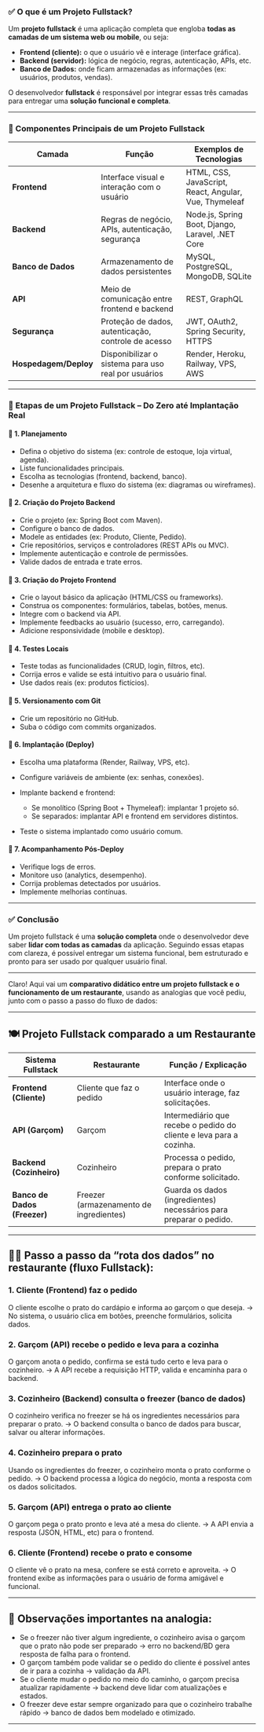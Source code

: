### ✅ O que é um Projeto Fullstack?

Um **projeto fullstack** é uma aplicação completa que engloba **todas as camadas de um sistema web ou mobile**, ou seja:

* **Frontend (cliente):** o que o usuário vê e interage (interface gráfica).
* **Backend (servidor):** lógica de negócio, regras, autenticação, APIs, etc.
* **Banco de Dados:** onde ficam armazenadas as informações (ex: usuários, produtos, vendas).

O desenvolvedor **fullstack** é responsável por integrar essas três camadas para entregar uma **solução funcional e completa**.

---

### 🧩 Componentes Principais de um Projeto Fullstack

| Camada                | Função                                              | Exemplos de Tecnologias                               |
| --------------------- | --------------------------------------------------- | ----------------------------------------------------- |
| **Frontend**          | Interface visual e interação com o usuário          | HTML, CSS, JavaScript, React, Angular, Vue, Thymeleaf |
| **Backend**           | Regras de negócio, APIs, autenticação, segurança    | Node.js, Spring Boot, Django, Laravel, .NET Core      |
| **Banco de Dados**    | Armazenamento de dados persistentes                 | MySQL, PostgreSQL, MongoDB, SQLite                    |
| **API**               | Meio de comunicação entre frontend e backend        | REST, GraphQL                                         |
| **Segurança**         | Proteção de dados, autenticação, controle de acesso | JWT, OAuth2, Spring Security, HTTPS                   |
| **Hospedagem/Deploy** | Disponibilizar o sistema para uso real por usuários | Render, Heroku, Railway, VPS, AWS                     |

---

### 🚀 Etapas de um Projeto Fullstack – Do Zero até Implantação Real

#### 🔹 1. **Planejamento**

* Defina o objetivo do sistema (ex: controle de estoque, loja virtual, agenda).
* Liste funcionalidades principais.
* Escolha as tecnologias (frontend, backend, banco).
* Desenhe a arquitetura e fluxo do sistema (ex: diagramas ou wireframes).

#### 🔹 2. **Criação do Projeto Backend**

* Crie o projeto (ex: Spring Boot com Maven).
* Configure o banco de dados.
* Modele as entidades (ex: Produto, Cliente, Pedido).
* Crie repositórios, serviços e controladores (REST APIs ou MVC).
* Implemente autenticação e controle de permissões.
* Valide dados de entrada e trate erros.

#### 🔹 3. **Criação do Projeto Frontend**

* Crie o layout básico da aplicação (HTML/CSS ou frameworks).
* Construa os componentes: formulários, tabelas, botões, menus.
* Integre com o backend via API.
* Implemente feedbacks ao usuário (sucesso, erro, carregando).
* Adicione responsividade (mobile e desktop).

#### 🔹 4. **Testes Locais**

* Teste todas as funcionalidades (CRUD, login, filtros, etc).
* Corrija erros e valide se está intuitivo para o usuário final.
* Use dados reais (ex: produtos fictícios).

#### 🔹 5. **Versionamento com Git**

* Crie um repositório no GitHub.
* Suba o código com commits organizados.

#### 🔹 6. **Implantação (Deploy)**

* Escolha uma plataforma (Render, Railway, VPS, etc).
* Configure variáveis de ambiente (ex: senhas, conexões).
* Implante backend e frontend:

  * Se monolítico (Spring Boot + Thymeleaf): implantar 1 projeto só.
  * Se separados: implantar API e frontend em servidores distintos.
* Teste o sistema implantado como usuário comum.

#### 🔹 7. **Acompanhamento Pós-Deploy**

* Verifique logs de erros.
* Monitore uso (analytics, desempenho).
* Corrija problemas detectados por usuários.
* Implemente melhorias contínuas.

---

### ✅ Conclusão

Um projeto fullstack é uma **solução completa** onde o desenvolvedor deve saber **lidar com todas as camadas** da aplicação. Seguindo essas etapas com clareza, é possível entregar um sistema funcional, bem estruturado e pronto para ser usado por qualquer usuário final.

---

Claro! Aqui vai um **comparativo didático entre um projeto fullstack e o funcionamento de um restaurante**, usando as analogias que você pediu, junto com o passo a passo do fluxo de dados:

---

## 🍽️ Projeto Fullstack comparado a um Restaurante

| Sistema Fullstack            | Restaurante                             | Função / Explicação                                                 |
| ---------------------------- | --------------------------------------- | ------------------------------------------------------------------- |
| **Frontend (Cliente)**       | Cliente que faz o pedido                | Interface onde o usuário interage, faz solicitações.                |
| **API (Garçom)**             | Garçom                                  | Intermediário que recebe o pedido do cliente e leva para a cozinha. |
| **Backend (Cozinheiro)**     | Cozinheiro                              | Processa o pedido, prepara o prato conforme solicitado.             |
| **Banco de Dados (Freezer)** | Freezer (armazenamento de ingredientes) | Guarda os dados (ingredientes) necessários para preparar o pedido.  |

---

## 🚶‍♂️ Passo a passo da “rota dos dados” no restaurante (fluxo Fullstack):

### 1. **Cliente (Frontend) faz o pedido**

O cliente escolhe o prato do cardápio e informa ao garçom o que deseja.
→ No sistema, o usuário clica em botões, preenche formulários, solicita dados.

### 2. **Garçom (API) recebe o pedido e leva para a cozinha**

O garçom anota o pedido, confirma se está tudo certo e leva para o cozinheiro.
→ A API recebe a requisição HTTP, valida e encaminha para o backend.

### 3. **Cozinheiro (Backend) consulta o freezer (banco de dados)**

O cozinheiro verifica no freezer se há os ingredientes necessários para preparar o prato.
→ O backend consulta o banco de dados para buscar, salvar ou alterar informações.

### 4. **Cozinheiro prepara o prato**

Usando os ingredientes do freezer, o cozinheiro monta o prato conforme o pedido.
→ O backend processa a lógica do negócio, monta a resposta com os dados solicitados.

### 5. **Garçom (API) entrega o prato ao cliente**

O garçom pega o prato pronto e leva até a mesa do cliente.
→ A API envia a resposta (JSON, HTML, etc) para o frontend.

### 6. **Cliente (Frontend) recebe o prato e consome**

O cliente vê o prato na mesa, confere se está correto e aproveita.
→ O frontend exibe as informações para o usuário de forma amigável e funcional.

---

## 📌 Observações importantes na analogia:

* Se o freezer não tiver algum ingrediente, o cozinheiro avisa o garçom que o prato não pode ser preparado → erro no backend/BD gera resposta de falha para o frontend.
* O garçom também pode validar se o pedido do cliente é possível antes de ir para a cozinha → validação da API.
* Se o cliente mudar o pedido no meio do caminho, o garçom precisa atualizar rapidamente → backend deve lidar com atualizações e estados.
* O freezer deve estar sempre organizado para que o cozinheiro trabalhe rápido → banco de dados bem modelado e otimizado.

---

